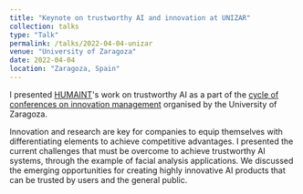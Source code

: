```yaml
---
title: "Keynote on trustworthy AI and innovation at UNIZAR"
collection: talks
type: "Talk"
permalink: /talks/2022-04-04-unizar
venue: "University of Zaragoza"
date: 2022-04-04
location: "Zaragoza, Spain"
---
```


I presented [HUMAINT](https://ec.europa.eu/jrc/communities/en/community/humaint)'s work on trustworthy AI as a part of the [cycle of conferences on innovation management](https://innovacion.unizar.es/charlas-abril) organised by the University of Zaragoza. 

Innovation and research are key for companies to equip themselves with differentiating elements to achieve competitive advantages. I presented the current challenges that must be overcome to achieve trustworthy AI systems, through the example of facial analysis applications. We discussed the emerging opportunities for creating highly innovative AI products that can be trusted by users and the general public.
